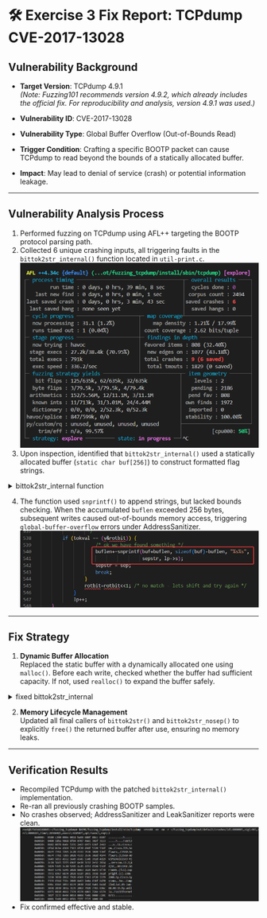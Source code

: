 # 🛠 Exercise 3 Fix Report: TCPdump CVE-2017-13028

## Vulnerability Background

- **Target Version**: TCPdump 4.9.1  
  *(Note: Fuzzing101 recommends version 4.9.2, which already includes the official fix. For reproducibility and analysis, version 4.9.1 was used.)*

- **Vulnerability ID**: CVE-2017-13028

- **Vulnerability Type**: Global Buffer Overflow (Out-of-Bounds Read)

- **Trigger Condition**: Crafting a specific BOOTP packet can cause TCPdump to read beyond the bounds of a statically allocated buffer.

- **Impact**: May lead to denial of service (crash) or potential information leakage.

---

## Vulnerability Analysis Process

1. Performed fuzzing on TCPdump using AFL++ targeting the BOOTP protocol parsing path.
2. Collected 6 unique crashing inputs, all triggering faults in the `bittok2str_internal()` function located in `util-print.c`.
![alt text](fuzzing_result.png)
3. Upon inspection, identified that `bittok2str_internal()` used a statically allocated buffer (`static char buf[256]`) to construct formatted flag strings.

<details>
<summary>bittok2str_internal function</summary>

```C
/*
 * Convert a bit token value to a string; use "fmt" if not found.
 * this is useful for parsing bitfields, the output strings are seperated
 * if the s field is positive.
 */
static char *
bittok2str_internal(register const struct tok *lp, register const char *fmt,
       register u_int v, const char *sep)
{
        static char buf[256]; /* our stringbuffer */
        int buflen=0;
        register u_int rotbit; /* this is the bit we rotate through all bitpositions */
        register u_int tokval;
        const char * sepstr = "";

    while (lp != NULL && lp->s != NULL) {
            tokval=lp->v;   /* load our first value */
            rotbit=1;
            while (rotbit != 0) {
                /*
                 * lets AND the rotating bit with our token value
                 * and see if we have got a match
                 */
        if (tokval == (v&rotbit)) {
                    /* ok we have found something */
                    buflen+=snprintf(buf+buflen, sizeof(buf)-buflen, "%s%s",
                                     sepstr, lp->s);
                    sepstr = sep;
                    break;
                }
                rotbit=rotbit<<1; /* no match - lets shift and try again */
            }
            lp++;
    }

        if (buflen == 0)
            /* bummer - lets print the "unknown" message as advised in the fmt string if we got one */
            (void)snprintf(buf, sizeof(buf), fmt == NULL ? "#%08x" : fmt, v);
        return (buf);
}
```

</details>

4. The function used `snprintf()` to append strings, but lacked bounds checking. When the accumulated `buflen` exceeded 256 bytes, subsequent writes caused out-of-bounds memory access, triggering `global-buffer-overflow` errors under AddressSanitizer.
![alt text](snprintf.png)

---

## Fix Strategy

1. **Dynamic Buffer Allocation**  
   Replaced the static buffer with a dynamically allocated one using `malloc()`. Before each write, checked whether the buffer had sufficient capacity. If not, used `realloc()` to expand the buffer safely.

<details>
<summary>fixed bittok2str_internal</summary>

```C   
/*
 * Convert a bit token value to a string; use "fmt" if not found.
 * this is useful for parsing bitfields, the output strings are seperated
 * if the s field is positive.
 */
static char *
bittok2str_internal(register const struct tok *lp, register const char *fmt,
	   register u_int v, const char *sep)
{
        // static char buf[256]; /* our stringbuffer */
		char *buf=malloc(256);//use dynamic buffer
		int bufcap=256;

        int buflen=0;
        register u_int rotbit; /* this is the bit we rotate through all bitpositions */
        register u_int tokval;
        const char * sepstr = "";

	while (lp != NULL && lp->s != NULL) {
            tokval=lp->v;   /* load our first value */
            rotbit=1;
            while (rotbit != 0) {
                /*
                 * lets AND the rotating bit with our token value
                 * and see if we have got a match
                 */
		if (tokval == (v&rotbit)) {
                    /* ok we have found something */

					while(buflen+strlen(sepstr) + strlen(lp->s) + 1 >=bufcap){ // +1 for null terminator
						bufcap*=2;
						buf=realloc(buf,bufcap);
						if (!buf) {
							perror("realloc failed");
							exit(1);
						}
					}
                    buflen+=snprintf(buf+buflen, bufcap-buflen, "%s%s",
                                     sepstr, lp->s);

                    sepstr = sep;
                    break;
                }
                rotbit=rotbit<<1; /* no match - lets shift and try again */
            }
            lp++;
	}

        if (buflen == 0)
            /* bummer - lets print the "unknown" message as advised in the fmt string if we got one */
            (void)snprintf(buf, sizeof(buf), fmt == NULL ? "#%08x" : fmt, v);

        return (buf);
}
```

</details>

2. **Memory Lifecycle Management**  
   Updated all final callers of `bittok2str()` and `bittok2str_nosep()` to explicitly `free()` the returned buffer after use, ensuring no memory leaks.

---

## Verification Results

- Recompiled TCPdump with the patched `bittok2str_internal()` implementation.
- Re-ran all previously crashing BOOTP samples.
- No crashes observed; AddressSanitizer and LeakSanitizer reports were clean.
![alt text](image.png)
- Fix confirmed effective and stable.

